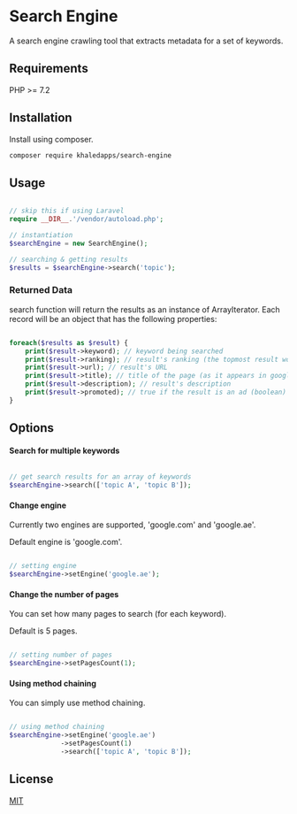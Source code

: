 # Search Engine

A search engine crawling tool that extracts metadata for a set of keywords.

## Requirements
PHP >= 7.2

## Installation

Install using composer.

```bash
composer require khaledapps/search-engine
```

## Usage

```php

// skip this if using Laravel
require __DIR__.'/vendor/autoload.php';

// instantiation
$searchEngine = new SearchEngine();

// searching & getting results
$results = $searchEngine->search('topic');

```

### Returned Data
search function will return the results as an instance of ArrayIterator.
Each record will be an object that has the following properties:

```php

foreach($results as $result) {
    print($result->keyword); // keyword being searched
    print($result->ranking); // result's ranking (the topmost result would be 0)
    print($result->url); // result's URL
    print($result->title); // title of the page (as it appears in google search)
    print($result->description); // result's description
    print($result->promoted); // true if the result is an ad (boolean)
}

```

## Options

#### Search for multiple keywords

```php

// get search results for an array of keywords
$searchEngine->search(['topic A', 'topic B']);

```

#### Change engine

Currently two engines are supported, 'google.com' and 'google.ae'.

Default engine is 'google.com'.

```php

// setting engine
$searchEngine->setEngine('google.ae');

```

#### Change the number of pages

You can set how many pages to search (for each keyword).

Default is 5 pages.

```php

// setting number of pages
$searchEngine->setPagesCount(1);

```

#### Using method chaining

You can simply use method chaining.

```php

// using method chaining
$searchEngine->setEngine('google.ae')
             ->setPagesCount(1)
             ->search(['topic A', 'topic B']);


```

## License
[MIT](https://choosealicense.com/licenses/mit/)